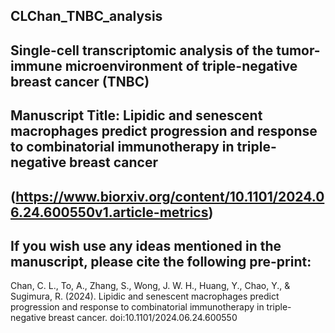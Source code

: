 ## CLChan_TNBC_analysis

## Single-cell transcriptomic analysis of the tumor-immune microenvironment of triple-negative breast cancer (TNBC)
## Manuscript Title: Lipidic and senescent macrophages predict progression and response to combinatorial immunotherapy in triple-negative breast cancer
## (https://www.biorxiv.org/content/10.1101/2024.06.24.600550v1.article-metrics)

## If you wish use any ideas mentioned in the manuscript, please cite the following pre-print:

Chan, C. L., To, A., Zhang, S., Wong, J. W. H., Huang, Y., Chao, Y., & Sugimura, R. (2024). Lipidic and senescent macrophages predict progression and response to combinatorial immunotherapy in triple-negative breast cancer. doi:10.1101/2024.06.24.600550


